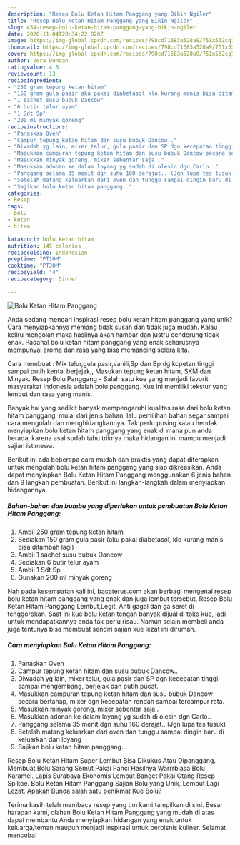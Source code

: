 ```yaml
---
description: "Resep Bolu Ketan Hitam Panggang yang Bikin Ngiler"
title: "Resep Bolu Ketan Hitam Panggang yang Bikin Ngiler"
slug: 454-resep-bolu-ketan-hitam-panggang-yang-bikin-ngiler
date: 2020-11-04T20:34:22.020Z
image: https://img-global.cpcdn.com/recipes/798cd71683a528a9/751x532cq70/bolu-ketan-hitam-panggang-foto-resep-utama.jpg
thumbnail: https://img-global.cpcdn.com/recipes/798cd71683a528a9/751x532cq70/bolu-ketan-hitam-panggang-foto-resep-utama.jpg
cover: https://img-global.cpcdn.com/recipes/798cd71683a528a9/751x532cq70/bolu-ketan-hitam-panggang-foto-resep-utama.jpg
author: Vera Duncan
ratingvalue: 4.6
reviewcount: 13
recipeingredient:
- "250 gram tepung ketan hitam"
- "150 gram gula pasir aku pakai diabetasol klo kurang manis bisa ditambah lagi"
- "1 sachet susu bubuk Dancow"
- "6 butir telur ayam"
- "1 Sdt Sp"
- "200 ml minyak goreng"
recipeinstructions:
- "Panaskan Oven"
- "Campur tepung ketan hitam dan susu bubuk Dancow.."
- "Diwadah yg lain, mixer telur, gula pasir dan SP dgn kecepatan tinggi sampai mengembang, berjejak dan putih pucat."
- "Masukkan campuran tepung ketan hitam dan susu bubuk Dancow secara bertahap, mixer dgn kecepatan rendah sampai tercampur rata."
- "Masukkan minyak goreng, mixer sebentar saja.."
- "Masukkan adonan ke dalam loyang yg sudah di olesin dgn Carlo.."
- "Panggang selama 35 menit dgn suhu 160 derajat.. (Jgn lupa tes tusuk)"
- "Setelah matang keluarkan dari oven dan tunggu sampai dingin baru di keluarkan dari loyang"
- "Sajikan bolu ketan hitam panggang.."
categories:
- Resep
tags:
- bolu
- ketan
- hitam

katakunci: bolu ketan hitam 
nutrition: 145 calories
recipecuisine: Indonesian
preptime: "PT10M"
cooktime: "PT30M"
recipeyield: "4"
recipecategory: Dinner

---
```



![Bolu Ketan Hitam Panggang](https://img-global.cpcdn.com/recipes/798cd71683a528a9/751x532cq70/bolu-ketan-hitam-panggang-foto-resep-utama.jpg)

Anda sedang mencari inspirasi resep bolu ketan hitam panggang yang unik? Cara menyiapkannya memang tidak susah dan tidak juga mudah. Kalau keliru mengolah maka hasilnya akan hambar dan justru cenderung tidak enak. Padahal bolu ketan hitam panggang yang enak seharusnya mempunyai aroma dan rasa yang bisa memancing selera kita.

Cara membuat : Mix telur,gula pasir,vanili,Sp dan Bp dg kcpetan tinggi sampai putih kental berjejak,, Masukan tepung ketan hitam, SKM dan Minyak. Resep Bolu Panggang - Salah satu kue yang menjadi favorit masyarakat Indonesia adalah bolu panggang. Kue ini memiliki tekstur yang lembut dan rasa yang manis.

Banyak hal yang sedikit banyak mempengaruhi kualitas rasa dari bolu ketan hitam panggang, mulai dari jenis bahan, lalu pemilihan bahan segar sampai cara mengolah dan menghidangkannya. Tak perlu pusing kalau hendak menyiapkan bolu ketan hitam panggang yang enak di mana pun anda berada, karena asal sudah tahu triknya maka hidangan ini mampu menjadi sajian istimewa.


Berikut ini ada beberapa cara mudah dan praktis yang dapat diterapkan untuk mengolah bolu ketan hitam panggang yang siap dikreasikan. Anda dapat menyiapkan Bolu Ketan Hitam Panggang menggunakan 6 jenis bahan dan 9 langkah pembuatan. Berikut ini langkah-langkah dalam menyiapkan hidangannya.

<!--inarticleads1-->

##### Bahan-bahan dan bumbu yang diperlukan untuk pembuatan Bolu Ketan Hitam Panggang:

1. Ambil 250 gram tepung ketan hitam
1. Sediakan 150 gram gula pasir (aku pakai diabetasol, klo kurang manis bisa ditambah lagi)
1. Ambil 1 sachet susu bubuk Dancow
1. Sediakan 6 butir telur ayam
1. Ambil 1 Sdt Sp
1. Gunakan 200 ml minyak goreng


Nah pada kesempatan kali ini, bacaterus.com akan berbagi mengenai resep bolu ketan hitam panggang yang enak dan juga lembut tersebut. Resep Bolu Ketan Hitam Panggang Lembut,Legit, Anti gagal dan ga seret di tenggorokan. Saat ini kue bolu ketan tengah banyak dijual di toko kue, jadi untuk mendapatkannya anda tak perlu risau. Namun selain membeli anda juga tentunya bisa membuat sendiri sajian kue lezat ini dirumah. 

<!--inarticleads2-->

##### Cara menyiapkan Bolu Ketan Hitam Panggang:

1. Panaskan Oven
1. Campur tepung ketan hitam dan susu bubuk Dancow..
1. Diwadah yg lain, mixer telur, gula pasir dan SP dgn kecepatan tinggi sampai mengembang, berjejak dan putih pucat.
1. Masukkan campuran tepung ketan hitam dan susu bubuk Dancow secara bertahap, mixer dgn kecepatan rendah sampai tercampur rata.
1. Masukkan minyak goreng, mixer sebentar saja..
1. Masukkan adonan ke dalam loyang yg sudah di olesin dgn Carlo..
1. Panggang selama 35 menit dgn suhu 160 derajat.. (Jgn lupa tes tusuk)
1. Setelah matang keluarkan dari oven dan tunggu sampai dingin baru di keluarkan dari loyang
1. Sajikan bolu ketan hitam panggang..


Resep Bolu Ketan Hitam Super Lembut Bisa Dikukus Atau Dipanggang. Membuat Bolu Sarang Semut Pakai Panci Hasilnya Warrrbiasa Bolu Karamel. Lapis Surabaya Ekonomis Lembut Banget Pakai Otang Resep Spikoe. Bolu Ketan Hitam Panggang Sajian Bolu yang Unik, Lembut Lagi Lezat. Apakah Bunda salah satu penikmat Kue Bolu? 

Terima kasih telah membaca resep yang tim kami tampilkan di sini. Besar harapan kami, olahan Bolu Ketan Hitam Panggang yang mudah di atas dapat membantu Anda menyiapkan hidangan yang enak untuk keluarga/teman maupun menjadi inspirasi untuk berbisnis kuliner. Selamat mencoba!
